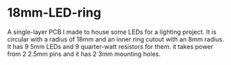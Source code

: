 # 18mm-LED-ring
A single-layer PCB I made to house some LEDs for a lighting project. It is circular with a radius of 18mm and an inner ring cutout with an 8mm radius. It has 9 5mm LEDs and 9 quarter-watt resistors for them. it takes power from 2 2.5mm pins and it has 2 3mm mounting holes.
